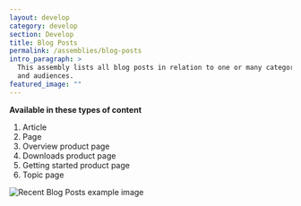 ```yaml
---
layout: develop
category: develop
section: Develop
title: Blog Posts
permalink: /assemblies/blog-posts
intro_paragraph: >
  This assembly lists all blog posts in relation to one or many category filters
  and audiences.
featured_image: ""
---
```


**Available in these types of content**

1. Article
2. Page
3. Overview product page
4. Downloads product page
5. Getting started product page
6. Topic page

![Recent Blog Posts example image](/design-manual/assets/uploads/blog_posts-example.png)
